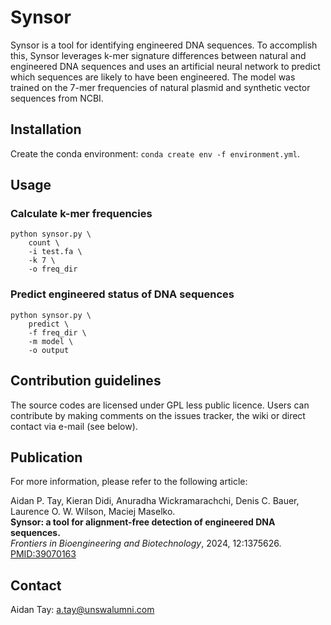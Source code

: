# Synsor #

Synsor is a tool for identifying engineered DNA sequences. To accomplish this, Synsor leverages k-mer signature differences between natural and engineered DNA sequences and 
uses an artificial neural network to predict which sequences are likely to have been engineered. The model was trained on the 7-mer frequencies of natural plasmid and synthetic vector sequences from NCBI.

## Installation ##

Create the conda environment: `conda create env -f environment.yml`.

## Usage ##

### Calculate k-mer frequencies ###
```
python synsor.py \
    count \
    -i test.fa \
    -k 7 \
    -o freq_dir
```

### Predict engineered status of DNA sequences ###
```
python synsor.py \
    predict \
    -f freq_dir \
    -m model \
    -o output
```

## Contribution guidelines ##

The source codes are licensed under GPL less public licence. Users can contribute by making comments on the issues tracker, the wiki or direct contact via e-mail (see below).

## Publication ##

For more information, please refer to the following article:

Aidan P. Tay, Kieran Didi, Anuradha Wickramarachchi, Denis C. Bauer, Laurence O. W. Wilson, Maciej Maselko.<br>
**Synsor: a tool for alignment-free detection of engineered DNA sequences.**<br>
*Frontiers in Bioengineering and Biotechnology*, 2024, 12:1375626.<br>
[PMID:39070163](https://pubmed.ncbi.nlm.nih.gov/39070163)

## Contact ##

Aidan Tay: a.tay@unswalumni.com

